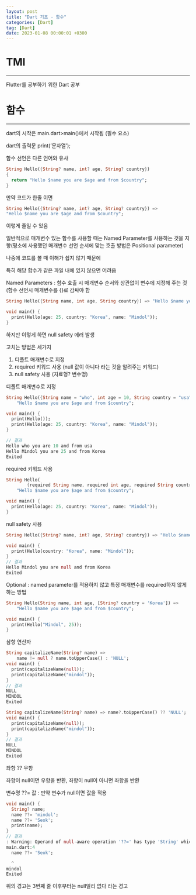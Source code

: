 ```yaml
---
layout: post
title: "Dart 기초 - 함수"
categories: [Dart]
tag: [Dart]
date: 2023-01-08 00:00:01 +0300
---
```


# TMI
-----------------
Flutter를 공부하기 위한 Dart 공부

# 함수
--------------
dart의 시작은 main.dart>main()에서 시작됨 (필수 요소)

dart의 출력문 print(’문자열’);

함수 선언은 다른 언어와 유사

```dart
String Hello({String? name, int? age, String? country})
{
  return "Hello $name you are $age and from $country";
}
```

만약 코드가 한줄 이면

```dart
String Hello({String? name, int? age, String? country}) => 
"Hello $name you are $age and from $country";
```

이렇게 줄일 수 있음

일반적으로 매개변수 있는 함수를 사용할 때는 Named Parameter를 사용하는 것을 지향(평소에 사용했던 매개변수 선언 순서에 맞는 호출 방법은 Positional parameter)

나중에 코드를 볼 때 이해가 쉽지 않기 때문에

특히 해당 함수가 같은 파일 내에 있지 않으면 어려움

Named Parameters : 함수 호출 시 매개변수 순서와 상관없이 변수에 지정해 주는 것 (함수 선언시 매개변수를 {}로 감싸야 함

```dart
String Hello({String name, int age, String country}) => "Hello $name you are $age and from $country";

void main() {
  print(Hello(age: 25, country: "Korea", name: "Mindol"));
}
```

하지만 이렇게 하면 null safety 에러 발생

고치는 방법은 세가지

1. 디폴트 매개변수로 지정
2. required 키워드 사용 (null 값이 아니다 라는 것을 알려주는 키워드)
3. null safety 사용 (자료형? 변수명)

디폴트 매개변수로 지정

```dart
String Hello({String name = "who", int age = 10, String country = "usa"}) =>
    "Hello $name you are $age and from $country";

void main() {
  print(Hello());
  print(Hello(age: 25, country: "Korea", name: "Mindol"));
}

// 결과
Hello who you are 10 and from usa
Hello Mindol you are 25 and from Korea
Exited
```

required 키워드 사용

```dart
String Hello(
        {required String name, required int age, required String country}) =>
    "Hello $name you are $age and from $country";

void main() {
  print(Hello(age: 25, country: "Korea", name: "Mindol"));
}
```

null safety 사용

```dart
String Hello({String? name, int? age, String? country}) => "Hello $name you are $age and from $country";

void main() {
  print(Hello(country: "Korea", name: "Mindol"));
}
// 결과
Hello Mindol you are null and from Korea
Exited
```

Optional : named parameter를 적용하지 않고 특정 매개변수를 required하지 않게 하는 방법 

```dart
String Hello(String name, int age, [String? country = 'Korea']) =>
    "Hello $name you are $age and from $country";

void main() {
  print(Hello("Mindol", 25));
}
```

삼항 연산자

```dart
String capitalizeName(String? name) =>
    name != null ? name.toUpperCase() : 'NULL';
void main() {
  print(capitalizeName(null));
  print(capitalizeName("mindol"));
}
// 결과
NULL
MINDOL
Exited

String capitalizeName(String? name) => name?.toUpperCase() ?? 'NULL';
void main() {
  print(capitalizeName(null));
  print(capitalizeName("mindol"));
}
// 결과
NULL
MINDOL
Exited
```

좌항 ?? 우항

좌항이 null이면 우항을 반환, 좌항이 null이 아니면 좌항을 반환

변수명 ??= 값 : 만약 변수가 null이면 값을 적용

 

```dart
void main() {
  String? name;
  name ??= 'mindol';
  name ??= 'Seok';
  print(name);
}
// 결과
: Warning: Operand of null-aware operation '??=' has type 'String' which excludes null.
main.dart:4
  name ??= 'Seok';

  ^
mindol
Exited
```

위의 경고는 3번째 줄 이후부터는 null일리 없다 라는 경고